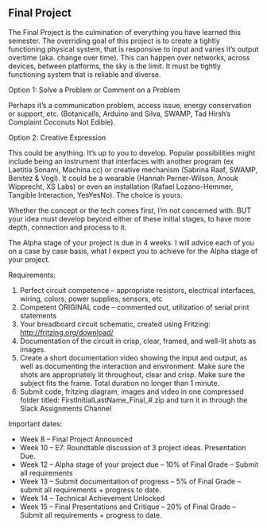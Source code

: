 ## Final Project

The Final Project is the culmination of everything you have learned this semester. The overriding goal of this project is to create a tightly functioning physical system, that is responsive to input and varies it’s output overtime (aka. change over time). This can happen over networks, across devices, between platforms, the sky is the limit. It must be tightly functioning system that is reliable and diverse.

Option 1: Solve a Problem or Comment on a Problem

Perhaps it’s a communication problem, access issue, energy conservation or support, etc. (Botanicalls, Arduino and Silva, SWAMP, Tad Hirsh’s Complaint Coconuts Not Edible).

Option 2: Creative Expression

This could be anything. It’s up to you to develop. Popular possibilities might include being an instrument that interfaces with another program (ex Laetitia Sonami, Machina.cc) or creative mechanism (Sabrina Raaf, SWAMP, Benitez & Vogl). It could be a wearable (Hannah Perner-Wilson, Anouk Wipprecht, XS Labs) or even an installation (Rafael Lozano-Hemmer, Tangible Interaction, YesYesNo). The choice is yours.


Whether the concept or the tech comes first, I’m not concerned with. BUT your idea must develop beyond either of these initial stages, to have more depth, connection and process to it. 

The Alpha stage of your project is due in 4 weeks. I will advice each of you on a case by case basis, what I expect you to achieve for the Alpha stage of your project.


Requirements: 
1.	Perfect circuit competence – appropriate resistors, electrical interfaces, wiring, colors, power supplies, sensors, etc
2.	Competent ORIGINAL code – commented out, utilization of serial print statements
3.	Your breadboard circuit schematic, created using Fritzing: http://fritzing.org/download/
4.	Documentation of the circuit in crisp, clear, framed, and well-lit shots as images.
5.	Create a short documentation video showing the input and output, as well as documenting the interaction and environment. Make sure the shots are appropriately lit throughout, clear and crisp. Make sure the subject fits the frame. Total duration no longer than 1 minute.
6.	Submit code, fritzing diagram, images and video in one compressed folder titled: FirstInitialLastName_Final_#.zip and turn it in through the Slack Assignments Channel

Important dates:

* Week 8 – Final Project Announced
* Week 10 – E7: Roundtable discussion of 3 project ideas. Presentation Due.
* Week 12 – Alpha stage of your project due – 10% of Final Grade – Submit all requirements
* Week 13 – Submit documentation of progress – 5% of Final Grade – submit all requirements + progress to date.
* Week 14 – Technical Achievement Unlocked
* Week 15 – Final Presentations and Critique  – 20% of Final Grade – Submit all requirements + progress to date.

